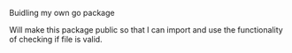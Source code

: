 Buidling my own go package

Will make this package public so that I can import and use 
the functionality of checking if file is valid.